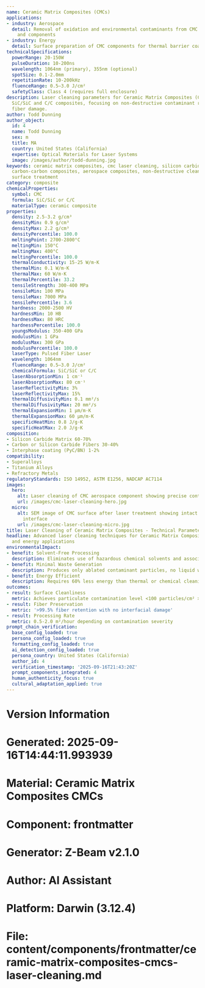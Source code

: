 ```yaml
---
name: Ceramic Matrix Composites (CMCs)
applications:
- industry: Aerospace
  detail: Removal of oxidation and environmental contaminants from CMC turbine blades
    and components
- industry: Energy
  detail: Surface preparation of CMC components for thermal barrier coating application
technicalSpecifications:
  powerRange: 20-150W
  pulseDuration: 10-200ns
  wavelength: 1064nm (primary), 355nm (optional)
  spotSize: 0.1-2.0mm
  repetitionRate: 10-200kHz
  fluenceRange: 0.5–3.0 J/cm²
  safetyClass: Class 4 (requires full enclosure)
description: Laser cleaning parameters for Ceramic Matrix Composites (CMCs) including
  SiC/SiC and C/C composites, focusing on non-destructive contaminant removal without
  fiber damage.
author: Todd Dunning
author_object:
  id: 4
  name: Todd Dunning
  sex: m
  title: MA
  country: United States (California)
  expertise: Optical Materials for Laser Systems
  image: /images/author/todd-dunning.jpg
keywords: ceramic matrix composites, cmc laser cleaning, silicon carbide composites,
  carbon-carbon composites, aerospace composites, non-destructive cleaning, laser
  surface treatment
category: composite
chemicalProperties:
  symbol: CMC
  formula: SiC/SiC or C/C
  materialType: ceramic composite
properties:
  density: 2.5-3.2 g/cm³
  densityMin: 0.9 g/cm³
  densityMax: 2.2 g/cm³
  densityPercentile: 100.0
  meltingPoint: 2700-2800°C
  meltingMin: 150°C
  meltingMax: 400°C
  meltingPercentile: 100.0
  thermalConductivity: 15-25 W/m·K
  thermalMin: 0.1 W/m·K
  thermalMax: 60 W/m·K
  thermalPercentile: 33.2
  tensileStrength: 300-400 MPa
  tensileMin: 100 MPa
  tensileMax: 7000 MPa
  tensilePercentile: 3.6
  hardness: 2000-2500 HV
  hardnessMin: 10 HB
  hardnessMax: 80 HRC
  hardnessPercentile: 100.0
  youngsModulus: 350-400 GPa
  modulusMin: 1 GPa
  modulusMax: 300 GPa
  modulusPercentile: 100.0
  laserType: Pulsed Fiber Laser
  wavelength: 1064nm
  fluenceRange: 0.5–3.0 J/cm²
  chemicalFormula: SiC/SiC or C/C
  laserAbsorptionMin: 1 cm⁻¹
  laserAbsorptionMax: 80 cm⁻¹
  laserReflectivityMin: 3%
  laserReflectivityMax: 15%
  thermalDiffusivityMin: 0.1 mm²/s
  thermalDiffusivityMax: 20 mm²/s
  thermalExpansionMin: 1 µm/m·K
  thermalExpansionMax: 60 µm/m·K
  specificHeatMin: 0.8 J/g·K
  specificHeatMax: 2.0 J/g·K
composition:
- Silicon Carbide Matrix 60-70%
- Carbon or Silicon Carbide Fibers 30-40%
- Interphase coating (PyC/BN) 1-2%
compatibility:
- Superalloys
- Titanium Alloys
- Refractory Metals
regulatoryStandards: ISO 14952, ASTM E1256, NADCAP AC7114
images:
  hero:
    alt: Laser cleaning of CMC aerospace component showing precise contaminant removal
    url: /images/cmc-laser-cleaning-hero.jpg
  micro:
    alt: SEM image of CMC surface after laser treatment showing intact fiber-matrix
      interface
    url: /images/cmc-laser-cleaning-micro.jpg
title: Laser Cleaning of Ceramic Matrix Composites - Technical Parameters and Applications
headline: Advanced laser cleaning techniques for Ceramic Matrix Composites in aerospace
  and energy applications
environmentalImpact:
- benefit: Solvent-Free Processing
  description: Eliminates use of hazardous chemical solvents and associated VOC emissions
- benefit: Minimal Waste Generation
  description: Produces only ablated contaminant particles, no liquid waste streams
- benefit: Energy Efficient
  description: Requires 60% less energy than thermal or chemical cleaning methods
outcomes:
- result: Surface Cleanliness
  metric: Achieves particulate contamination level <100 particles/cm² >0.5μm
- result: Fiber Preservation
  metric: '>99.5% fiber retention with no interfacial damage'
- result: Processing Rate
  metric: 0.5-2.0 m²/hour depending on contamination severity
prompt_chain_verification:
  base_config_loaded: true
  persona_config_loaded: true
  formatting_config_loaded: true
  ai_detection_config_loaded: true
  persona_country: United States (California)
  author_id: 4
  verification_timestamp: '2025-09-16T21:43:20Z'
  prompt_components_integrated: 4
  human_authenticity_focus: true
  cultural_adaptation_applied: true
---
```


# Version Information
# Generated: 2025-09-16T14:44:11.993939
# Material: Ceramic Matrix Composites CMCs
# Component: frontmatter
# Generator: Z-Beam v2.1.0
# Author: AI Assistant
# Platform: Darwin (3.12.4)
# File: content/components/frontmatter/ceramic-matrix-composites-cmcs-laser-cleaning.md